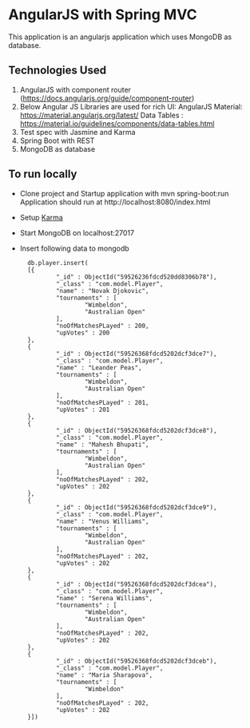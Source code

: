 
# AngularJS with Spring MVC

This application is an angularjs application which uses MongoDB as database.

## Technologies Used

1. AngularJS with component router (https://docs.angularjs.org/guide/component-router)
2. Below Angular JS Libraries are used for rich UI:
        AngularJS Material: https://material.angularjs.org/latest/
        Data Tables : https://material.io/guidelines/components/data-tables.html
3. Test spec with Jasmine and Karma        
4. Spring Boot with REST
5. MongoDB as database

## To run locally
- Clone project and Startup application with mvn spring-boot:run
  Application should run at http://localhost:8080/index.html
- Setup [Karma](https://karma-runner.github.io/0.13/index.html)
- Start MongoDB on localhost:27017
- Insert following data to mongodb
       
        db.player.insert(
        [{
                "_id" : ObjectId("59526236fdcd520dd8306b78"),
                "_class" : "com.model.Player",
                "name" : "Novak Djokovic",
                "tournaments" : [
                        "Wimbeldon",
                        "Australian Open"
                ],
                "noOfMatchesPLayed" : 200,
                "upVotes" : 200
        },
        {
                "_id" : ObjectId("59526368fdcd5202dcf3dce7"),
                "_class" : "com.model.Player",
                "name" : "Leander Peas",
                "tournaments" : [
                        "Wimbeldon",
                        "Australian Open"
                ],
                "noOfMatchesPLayed" : 201,
                "upVotes" : 201
        },
        {
                "_id" : ObjectId("59526368fdcd5202dcf3dce8"),
                "_class" : "com.model.Player",
                "name" : "Mahesh Bhupati",
                "tournaments" : [
                        "Wimbeldon",
                        "Australian Open"
                ],
                "noOfMatchesPLayed" : 202,
                "upVotes" : 202
        },
        {
                "_id" : ObjectId("59526368fdcd5202dcf3dce9"),
                "_class" : "com.model.Player",
                "name" : "Venus Williams",
                "tournaments" : [
                        "Wimbeldon",
                        "Australian Open"
                ],
                "noOfMatchesPLayed" : 202,
                "upVotes" : 202
        },
        {
                "_id" : ObjectId("59526368fdcd5202dcf3dcea"),
                "_class" : "com.model.Player",
                "name" : "Serena Williams",
                "tournaments" : [
                        "Wimbeldon",
                        "Australian Open"
                ],
                "noOfMatchesPLayed" : 202,
                "upVotes" : 202
        },
        {
                "_id" : ObjectId("59526368fdcd5202dcf3dceb"),
                "_class" : "com.model.Player",
                "name" : "Maria Sharapova",
                "tournaments" : [
                        "Wimbeldon"
                ],
                "noOfMatchesPLayed" : 202,
                "upVotes" : 202
        }])
